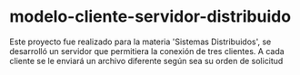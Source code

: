 # modelo-cliente-servidor-distribuido
Este proyecto fue realizado para la materia 'Sistemas Distribuidos', se desarrolló un servidor que permitiera la conexión de tres clientes. A cada cliente se le enviará un archivo diferente según sea su  orden de solicitud
